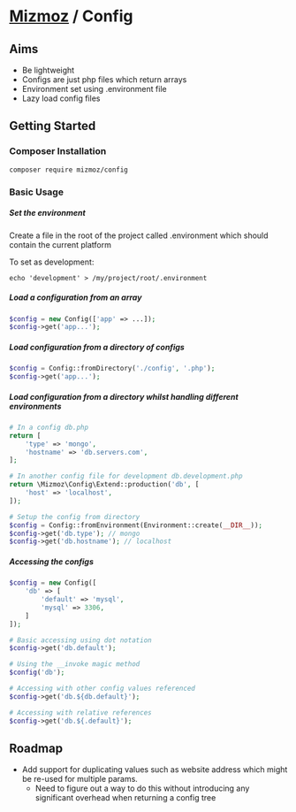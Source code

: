 # [Mizmoz](https://www.mizmoz.com/) / Config

## Aims

- Be lightweight
- Configs are just php files which return arrays
- Environment set using .environment file
- Lazy load config files

## Getting Started

### Composer Installation

```
composer require mizmoz/config
```

### Basic Usage

##### Set the environment

Create a file in the root of the project called .environment which should contain the current platform

To set as development:

`echo 'development' > /my/project/root/.environment`

##### Load a configuration from an array

```php
$config = new Config(['app' => ...]);
$config->get('app...');
```

##### Load configuration from a directory of configs

```php
$config = Config::fromDirectory('./config', '.php');
$config->get('app...');
```

##### Load configuration from a directory whilst handling different environments

```php
# In a config db.php
return [
    'type' => 'mongo',
    'hostname' => 'db.servers.com',
];

# In another config file for development db.development.php
return \Mizmoz\Config\Extend::production('db', [
    'host' => 'localhost',
]);

# Setup the config from directory
$config = Config::fromEnvironment(Environment::create(__DIR__));
$config->get('db.type'); // mongo
$config->get('db.hostname'); // localhost
```

##### Accessing the configs

```php
$config = new Config([
    'db' => [
        'default' => 'mysql',
        'mysql' => 3306,
    ]
]);

# Basic accessing using dot notation
$config->get('db.default');

# Using the __invoke magic method
$config('db');

# Accessing with other config values referenced
$config->get('db.${db.default}');

# Accessing with relative references
$config->get('db.${.default}');
```

## Roadmap

- Add support for duplicating values such as website address which might be re-used for multiple params.
  - Need to figure out a way to do this without introducing any significant overhead when returning a config tree
